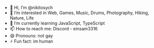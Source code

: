 - 👋 Hi, I’m @nikitosych
- 👀 I’m interested in Web, Games, Music, Drums, Photography, Hiking, Nature, Life
- 🌱 I’m currently learning JavaScript, TypeScript
- 📫 How to reach me: Discord - einsam3316
- 😄 Pronouns: not gay
- ⚡ Fun fact: im human

<!---
nikitosych/nikitosych is a ✨ special ✨ repository because its `README.md` (this file) appears on your GitHub profile.
You can click the Preview link to take a look at your changes.
--->
